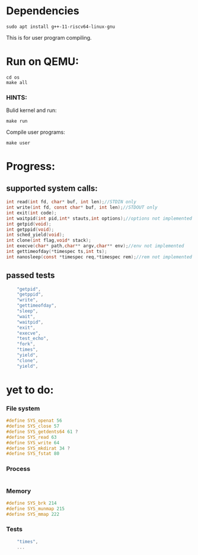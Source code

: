 # Dependencies

    sudo apt install g++-11-riscv64-linux-gnu

This is for user program compiling.

# Run on QEMU:

    cd os
    make all

### HINTS:

Bulid kernel and run:

    make run

Compile user programs:

    make user

# Progress:

## supported system calls:

```C
int read(int fd, char* buf, int len);//STDIN only
int write(int fd, const char* buf, int len);//STDOUT only
int exit(int code);
int waitpid(int pid,int* stauts,int options);//options not implemented
int getpid(void);
int getppid(void);
int sched_yield(void);
int clone(int flag,void* stack);
int execve(char* path,char** argv,char** env);//env not implemented
int gettimeofday(*timespec ts,int ts);
int nanosleep(const *timespec req,*timespec rem);//rem not implemented
```

## passed tests
```C
	"getpid",
	"getppid",
	"write",
	"gettimeofday",
	"sleep",
	"wait",
	"waitpid",
	"exit",
	"execve",
	"test_echo",
	"fork",
	"times",
	"yield",
	"clone",
	"yield",
```

# yet to do:

### File system

```c
#define SYS_openat 56
#define SYS_close 57
#define SYS_getdents64 61 ?
#define SYS_read 63
#define SYS_write 64
#define SYS_mkdirat 34 ?
#define SYS_fstat 80
```

### Process

```c
```

### Memory

```c
#define SYS_brk 214
#define SYS_munmap 215
#define SYS_mmap 222
```

### Tests
``` C
	"times",
	...
```